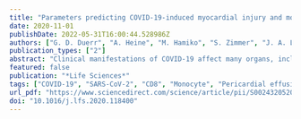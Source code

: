 ```yaml
---
title: "Parameters predicting COVID-19-induced myocardial injury and mortality"
date: 2020-11-01
publishDate: 2022-05-31T16:00:44.528986Z
authors: ["G. D. Duerr", "A. Heine", "M. Hamiko", "S. Zimmer", "J. A. Luetkens", "J. Nattermann", "G. Rieke", "A. Isaak", "J. Jehle", "S. A. E. Held", "J. C. Wasmuth", "M. Wittmann", "C. P. Strassburg", "P. Brossart", "M. Coburn", "H. Treede", "G. Nickenig", "C. Kurts", "M. Velten"]
publication_types: ["2"]
abstract: "Clinical manifestations of COVID-19 affect many organs, including the heart. Cardiovascular disease is a dominant comorbidity and prognostic factors predicting risk for critical courses are highly needed. Moreover, immunomechanisms underlying COVID-induced myocardial damage are poorly understood. Objective To elucidate prognostic markers to identify patients at risk. Results Only patients with pericardial effusion (PE) developed a severe disease course, and those who died could be identified by a high CD8/Treg/monocyte ratio. Ten out of 19 COVID-19 patients presented with PE, 7 (78%) of these had elevated APACHE-II mortality risk-score, requiring mechanical ventilation. At admission, PE patients showed signs of systemic and cardiac inflammation in NMR and impaired cardiac function as detected by transthoracic echocardiography (TTE), whereas parameters of myocardial injury e.g. high sensitive troponin-t (hs-TnT) were not yet increased. During the course of disease, hs-TnT rose in 8 of the PE-patients above 16 ng/l, 7 had to undergo ventilatory therapy and 4 of them died. FACS at admission showed in PE patients elevated frequencies of CD3+CD8+ T cells among all CD3+ T-cells, and lower frequencies of Tregs and CD14+HLA−DR+-monocytes. A high CD8/Treg/monocyte ratio predicted a severe disease course in PE patients, and was associated with high serum levels of antiviral cytokines. By contrast, patients without PE and PE patients with a low CD8/Treg/monocyte ratio neither had to be intubated, nor died. Conclusions PE predicts cardiac injury in COVID-19 patients. Therefore, TTE should be performed at admission. Immunological parameters for dysfunctional antiviral immunity, such as the CD8/Treg/monocyte ratio used here, supports risk assessment by predicting poor prognosis."
featured: false
publication: "*Life Sciences*"
tags: ["COVID-19", "SARS-CoV-2", "CD8", "Monocyte", "Pericardial effusion", "Treg"]
url_pdf: "https://www.sciencedirect.com/science/article/pii/S002432052031153X"
doi: "10.1016/j.lfs.2020.118400"
---
```



